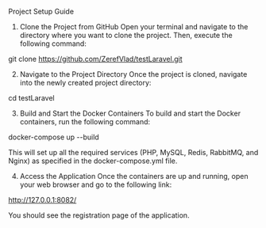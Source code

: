 Project Setup Guide

1. Clone the Project from GitHub
Open your terminal and navigate to the directory where you want to clone the project. 
Then, execute the following command:

git clone https://github.com/ZerefVlad/testLaravel.git

2. Navigate to the Project Directory
Once the project is cloned, navigate into the newly created project directory:

cd testLaravel

3. Build and Start the Docker Containers
To build and start the Docker containers, run the following command:

docker-compose up --build

This will set up all the required services (PHP, MySQL, Redis, RabbitMQ, and Nginx) as specified in the docker-compose.yml file.

4. Access the Application
Once the containers are up and running, open your web browser and go to the following link:

http://127.0.0.1:8082/

You should see the registration page of the application.
